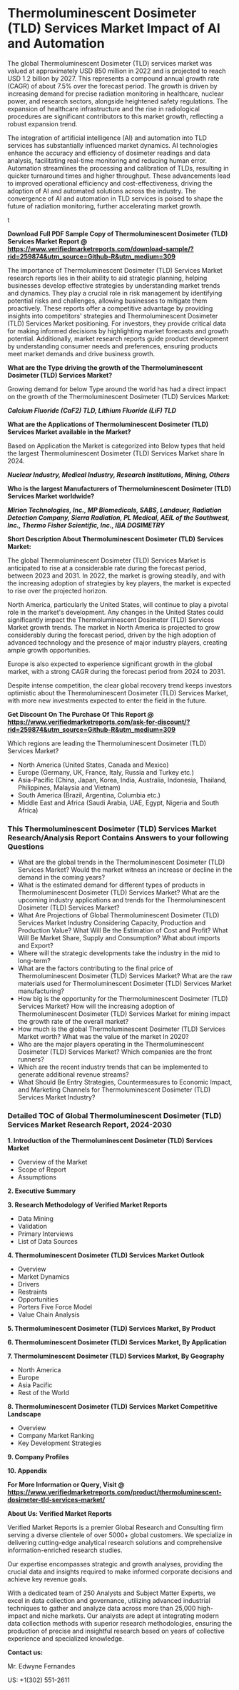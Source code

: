 <meta name="title" content="Global Thermoluminescent Dosimeter (TLD) Services Market Impact of AI and Automation"><meta name="description" content="The global Thermoluminescent Dosimeter (TLD) services market was valued at approximately USD 850 million in 2022 and is projected to reach USD 1.2 billion by 2027. Thi"><meta name="title" content="Thermoluminescent Dosimeter (TLD) Services Market Size, Share, Scope, Trends, Growth, Opportunities, Analysis, Forecast"><h1>Thermoluminescent Dosimeter (TLD) Services Market Impact of AI and Automation</h1><p>The global Thermoluminescent Dosimeter (TLD) services market was valued at approximately USD 850 million in 2022 and is projected to reach USD 1.2 billion by 2027. This represents a compound annual growth rate (CAGR) of about 7.5% over the forecast period. The growth is driven by increasing demand for precise radiation monitoring in healthcare, nuclear power, and research sectors, alongside heightened safety regulations. The expansion of healthcare infrastructure and the rise in radiological procedures are significant contributors to this market growth, reflecting a robust expansion trend.</p><p>The integration of artificial intelligence (AI) and automation into TLD services has substantially influenced market dynamics. AI technologies enhance the accuracy and efficiency of dosimeter readings and data analysis, facilitating real-time monitoring and reducing human error. Automation streamlines the processing and calibration of TLDs, resulting in quicker turnaround times and higher throughput. These advancements lead to improved operational efficiency and cost-effectiveness, driving the adoption of AI and automated solutions across the industry. The convergence of AI and automation in TLD services is poised to shape the future of radiation monitoring, further accelerating market growth.</p>t</p><p id="" class=""><strong>Download Full PDF Sample Copy of Thermoluminescent Dosimeter (TLD) Services Market Report @ <a href="https://www.verifiedmarketreports.com/download-sample/?rid=259874&utm_source=Github-R&utm_medium=309" target="_blank">https://www.verifiedmarketreports.com/download-sample/?rid=259874&utm_source=Github-R&utm_medium=309</a></strong></p><p>The importance of&nbsp;Thermoluminescent Dosimeter (TLD) Services Market research reports lies in their ability to aid strategic planning, helping businesses develop effective strategies by understanding market trends and dynamics. They play a crucial role in risk management by identifying potential risks and challenges, allowing businesses to mitigate them proactively. These reports offer a competitive advantage by providing insights into competitors' strategies and Thermoluminescent Dosimeter (TLD) Services Market positioning. For investors, they provide critical data for making informed decisions by highlighting market forecasts and growth potential. Additionally, market research reports guide product development by understanding consumer needs and preferences, ensuring products meet market demands and drive business growth.</p><p><strong>What are the&nbsp;Type driving the growth of the Thermoluminescent Dosimeter (TLD) Services Market?</strong></p><p id="" class="">Growing demand for below Type around the world has had a direct impact on the growth of the Thermoluminescent Dosimeter (TLD) Services Market:</p><em><strong>Calcium Fluoride (CaF2) TLD, Lithium Fluoride (LiF) TLD</strong></em></p><strong>What are the&nbsp;Applications&nbsp;of Thermoluminescent Dosimeter (TLD) Services Market available in the Market?</strong></p><p id="" class="">Based on Application the Market is categorized into Below types that held the largest Thermoluminescent Dosimeter (TLD) Services Market share In 2024.</p><em><strong>Nuclear Industry, Medical Industry, Research Institutions, Mining, Others</strong></em></p><strong>Who is the largest Manufacturers of Thermoluminescent Dosimeter (TLD) Services Market worldwide?</strong></p><p><em><strong>Mirion Technologies, Inc., MP Biomedicals, SABS, Landauer, Radiation Detection Company, Sierra Radiation, PL Medical, AEIL of the Southwest, Inc., Thermo Fisher Scientific, Inc., IBA DOSIMETRY</strong></em></p><p id="" class=""><strong>Short Description About Thermoluminescent Dosimeter (TLD) Services Market:</strong></p><p>The global Thermoluminescent Dosimeter (TLD) Services Market is anticipated to rise at a considerable rate during the forecast period, between 2023 and 2031. In 2022, the market is growing steadily, and with the increasing adoption of strategies by key players, the market is expected to rise over the projected horizon.</p><p>North America, particularly the United States, will continue to play a pivotal role in the market's development. Any changes in the United States could significantly impact the Thermoluminescent Dosimeter (TLD) Services Market growth trends. The market in North America is projected to grow considerably during the forecast period, driven by the high adoption of advanced technology and the presence of major industry players, creating ample growth opportunities.</p><p>Europe is also expected to experience significant growth in the global market, with a strong CAGR during the forecast period from 2024 to 2031.</p><p>Despite intense competition, the clear global recovery trend keeps investors optimistic about the Thermoluminescent Dosimeter (TLD) Services Market, with more new investments expected to enter the field in the future.</p><p id="" class=""><strong>Get Discount On The Purchase Of This Report @ <a href="https://www.verifiedmarketreports.com/ask-for-discount/?rid=259874&utm_source=Github-R&utm_medium=309" target="_blank">https://www.verifiedmarketreports.com/ask-for-discount/?rid=259874&utm_source=Github-R&utm_medium=309</a></strong></p>Which regions are leading the Thermoluminescent Dosimeter (TLD) Services Market?</p><ul><li>North America (United States, Canada and Mexico)</li><li>Europe (Germany, UK, France, Italy, Russia and Turkey etc.)</li><li>Asia-Pacific (China, Japan, Korea, India, Australia, Indonesia, Thailand, Philippines, Malaysia and Vietnam)</li><li>South America (Brazil, Argentina, Columbia etc.)</li><li>Middle East and Africa (Saudi Arabia, UAE, Egypt, Nigeria and South Africa)</li></ul><h3 id="" class="">This Thermoluminescent Dosimeter (TLD) Services Market Research/Analysis Report Contains Answers to your following Questions</h3><ul><li>What are the global trends in the Thermoluminescent Dosimeter (TLD) Services Market? Would the market witness an increase or decline in the demand in the coming years?</li><li>What is the estimated demand for different types of products in Thermoluminescent Dosimeter (TLD) Services Market? What are the upcoming industry applications and trends for the Thermoluminescent Dosimeter (TLD) Services Market?</li><li>What Are Projections of Global Thermoluminescent Dosimeter (TLD) Services Market Industry Considering Capacity, Production and Production Value? What Will Be the Estimation of Cost and Profit? What Will Be Market Share, Supply and Consumption? What about imports and Export?</li><li>Where will the strategic developments take the industry in the mid to long-term?</li><li>What are the factors contributing to the final price of Thermoluminescent Dosimeter (TLD) Services Market? What are the raw materials used for Thermoluminescent Dosimeter (TLD) Services Market manufacturing?</li><li>How big is the opportunity for the Thermoluminescent Dosimeter (TLD) Services Market? How will the increasing adoption of Thermoluminescent Dosimeter (TLD) Services Market for mining impact the growth rate of the overall market?</li><li>How much is the global Thermoluminescent Dosimeter (TLD) Services Market worth? What was the value of the market In 2020?</li><li>Who are the major players operating in the Thermoluminescent Dosimeter (TLD) Services Market? Which companies are the front runners?</li><li>Which are the recent industry trends that can be implemented to generate additional revenue streams?</li><li>What Should Be Entry Strategies, Countermeasures to Economic Impact, and Marketing Channels for Thermoluminescent Dosimeter (TLD) Services Market Industry?</li></ul><h3 id="" class="">Detailed TOC of Global Thermoluminescent Dosimeter (TLD) Services Market Research Report, 2024-2030</h3><p id="" class=""><strong>1. Introduction of the Thermoluminescent Dosimeter (TLD) Services Market</strong></p><ul><li>Overview of the Market</li><li>Scope of Report</li><li>Assumptions</li></ul><p id="" class=""><strong>2. Executive Summary</strong></p><p id="" class=""><strong>3. Research Methodology of Verified Market Reports</strong></p><ul><li>Data Mining</li><li>Validation</li><li>Primary Interviews</li><li>List of Data Sources</li></ul><p id="" class=""><strong>4. Thermoluminescent Dosimeter (TLD) Services Market Outlook</strong></p><ul><li>Overview</li><li>Market Dynamics</li><li>Drivers</li><li>Restraints</li><li>Opportunities</li><li>Porters Five Force Model</li><li>Value Chain Analysis</li></ul><p id="" class=""><strong>5. Thermoluminescent Dosimeter (TLD) Services Market, By Product</strong></p><p id="" class=""><strong>6. Thermoluminescent Dosimeter (TLD) Services Market, By Application</strong></p><p id="" class=""><strong>7. Thermoluminescent Dosimeter (TLD) Services Market, By Geography</strong></p><ul><li>North America</li><li>Europe</li><li>Asia Pacific</li><li>Rest of the World</li></ul><p id="" class=""><strong>8. Thermoluminescent Dosimeter (TLD) Services Market Competitive Landscape</strong></p><ul><li>Overview</li><li>Company Market Ranking</li><li>Key Development Strategies</li></ul><p id="" class=""><strong>9. Company Profiles</strong></p><p id="" class=""><strong>10. Appendix</strong></p><p id="" class=""><strong>For More Information or Query, Visit @ <a href="https://www.verifiedmarketreports.com/product/thermoluminescent-dosimeter-tld-services-market/" target="_blank">https://www.verifiedmarketreports.com/product/thermoluminescent-dosimeter-tld-services-market/</a></strong></p><p id="" class=""><strong>About Us: Verified Market Reports</strong></p><p id="" class="">Verified Market Reports is a premier Global Research and Consulting firm serving a diverse clientele of over 5000+ global customers. We specialize in delivering cutting-edge analytical research solutions and comprehensive information-enriched research studies.</p><p id="" class="">Our expertise encompasses strategic and growth analyses, providing the crucial data and insights required to make informed corporate decisions and achieve key revenue goals.</p><p id="" class="">With a dedicated team of 250 Analysts and Subject Matter Experts, we excel in data collection and governance, utilizing advanced industrial techniques to gather and analyze data across more than 25,000 high-impact and niche markets. Our analysts are adept at integrating modern data collection methods with superior research methodologies, ensuring the production of precise and insightful research based on years of collective experience and specialized knowledge.</p><p id="" class=""><strong>Contact us:</strong></p><p id="" class="">Mr. Edwyne Fernandes</p><p id="" class="">US: +1(302) 551-2611</p>